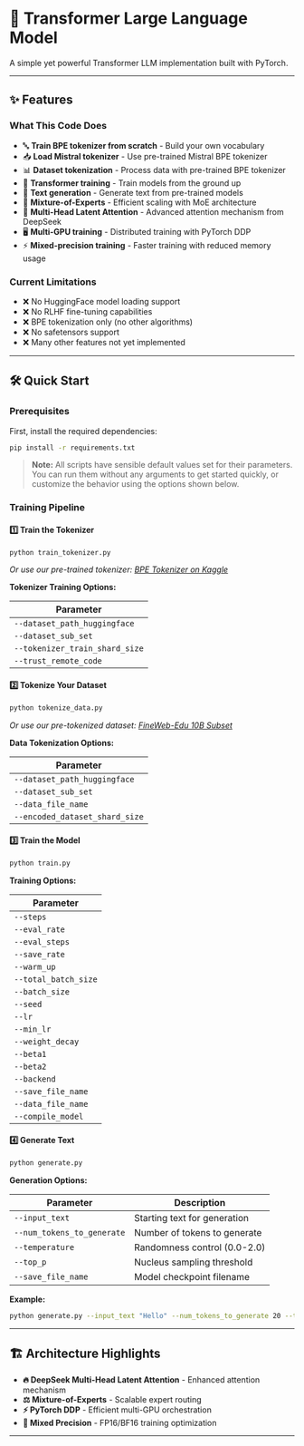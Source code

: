 # 🚀 Transformer Large Language Model

A simple yet powerful Transformer LLM implementation built with PyTorch.

---

## ✨ Features

### What This Code Does
- 🔤 **Train BPE tokenizer from scratch** - Build your own vocabulary
- 📥 **Load Mistral tokenizer** - Use pre-trained Mistral BPE tokenizer
- 📊 **Dataset tokenization** - Process data with pre-trained BPE tokenizer  
- 🧠 **Transformer training** - Train models from the ground up
- 💬 **Text generation** - Generate text from pre-trained models
- 🔀 **Mixture-of-Experts** - Efficient scaling with MoE architecture
- 🎯 **Multi-Head Latent Attention** - Advanced attention mechanism from DeepSeek
- 🖥️ **Multi-GPU training** - Distributed training with PyTorch DDP
- ⚡ **Mixed-precision training** - Faster training with reduced memory usage

### Current Limitations
- ❌ No HuggingFace model loading support
- ❌ No RLHF fine-tuning capabilities  
- ❌ BPE tokenization only (no other algorithms)
- ❌ No safetensors support
- ❌ Many other features not yet implemented

---

## 🛠️ Quick Start

### Prerequisites
First, install the required dependencies:
```bash
pip install -r requirements.txt
```

> **Note:** All scripts have sensible default values set for their parameters. You can run them without any arguments to get started quickly, or customize the behavior using the options shown below.

### Training Pipeline

#### 1️⃣ Train the Tokenizer
```bash
python train_tokenizer.py
```
*Or use our pre-trained tokenizer: [BPE Tokenizer on Kaggle](https://www.kaggle.com/models/rohankhanbd/bpetokenizer)*

**Tokenizer Training Options:**

| Parameter                      |
| ------------------------------ |
| `--dataset_path_huggingface`   |
| `--dataset_sub_set`            |
| `--tokenizer_train_shard_size` |
| `--trust_remote_code`          |

#### 2️⃣ Tokenize Your Dataset  
```bash
python tokenize_data.py
```
*Or use our pre-tokenized dataset: [FineWeb-Edu 10B Subset](https://www.kaggle.com/datasets/rohankhanbd/half-tokenized-fineweb-edu-10b-subset)*

**Data Tokenization Options:**

| Parameter                      |
| ------------------------------ |
| `--dataset_path_huggingface`   |
| `--dataset_sub_set`            |
| `--data_file_name`             |
| `--encoded_dataset_shard_size` |

#### 3️⃣ Train the Model
```bash
python train.py
```

**Training Options:**

| Parameter            |
| -------------------- |
| `--steps`            |
| `--eval_rate`        |
| `--eval_steps`       |
| `--save_rate`        |
| `--warm_up`          |
| `--total_batch_size` |
| `--batch_size`       |
| `--seed`             |
| `--lr`               |
| `--min_lr`           |
| `--weight_decay`     |
| `--beta1`            |
| `--beta2`            |
| `--backend`          |
| `--save_file_name`   |
| `--data_file_name`   |
| `--compile_model`    |

#### 4️⃣ Generate Text
```bash
python generate.py
```

**Generation Options:**

| Parameter                  | Description                  |
| -------------------------- | ---------------------------- |
| `--input_text`             | Starting text for generation |
| `--num_tokens_to_generate` | Number of tokens to generate |
| `--temperature`            | Randomness control (0.0-2.0) |
| `--top_p`                  | Nucleus sampling threshold   |
| `--save_file_name`         | Model checkpoint filename    |

**Example:**
```bash
python generate.py --input_text "Hello" --num_tokens_to_generate 20 --temperature 0.7 --top_p 0.9
```

---

## 🏗️ Architecture Highlights

- **🔥 DeepSeek Multi-Head Latent Attention** - Enhanced attention mechanism
- **⚖️ Mixture-of-Experts** - Scalable expert routing
- **⚡ PyTorch DDP** - Efficient multi-GPU orchestration
- **🎯 Mixed Precision** - FP16/BF16 training optimization

---